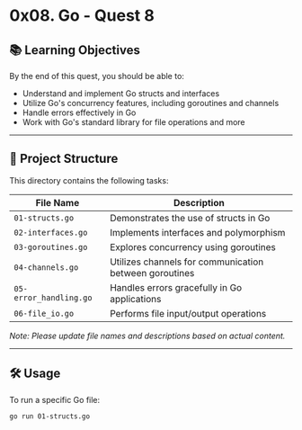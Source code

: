 # 0x08. Go - Quest 8

## 📚 Learning Objectives

By the end of this quest, you should be able to:

- Understand and implement Go structs and interfaces
- Utilize Go's concurrency features, including goroutines and channels
- Handle errors effectively in Go
- Work with Go's standard library for file operations and more

---

## 📁 Project Structure

This directory contains the following tasks:

| File Name           | Description                                      |
|---------------------|--------------------------------------------------|
| `01-structs.go`     | Demonstrates the use of structs in Go            |
| `02-interfaces.go`  | Implements interfaces and polymorphism           |
| `03-goroutines.go`  | Explores concurrency using goroutines            |
| `04-channels.go`    | Utilizes channels for communication between goroutines |
| `05-error_handling.go` | Handles errors gracefully in Go applications  |
| `06-file_io.go`     | Performs file input/output operations            |

*Note: Please update file names and descriptions based on actual content.*

---

## 🛠️ Usage

To run a specific Go file:

```bash
go run 01-structs.go

